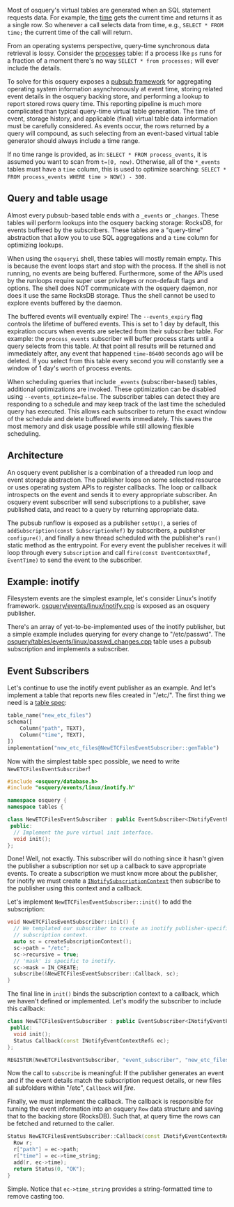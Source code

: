 Most of osquery's virtual tables are generated when an SQL statement requests data. For example, the [time](https://github.com/facebook/osquery/blob/master/osquery/tables/utility/time.cpp) gets the current time and returns it as a single row. So whenever a call selects data from time, e.g., `SELECT * FROM time;` the current time of the call will return.

From an operating systems perspective, query-time synchronous data retrieval is lossy. Consider the [processes](https://github.com/facebook/osquery/blob/master/osquery/tables/system/linux/processes.cpp) table: if a process like `ps` runs for a fraction of a moment there's no way `SELECT * from processes;` will ever include the details.

To solve for this osquery exposes a [pubsub framework](https://github.com/facebook/osquery/tree/master/osquery/events) for aggregating operating system information asynchronously at event time, storing related event details in the osquery backing store, and performing a lookup to report stored rows query time. This reporting pipeline is much more complicated than typical query-time virtual table generation. The time of event, storage history, and applicable (final) virtual table data information must be carefully considered. As events occur, the rows returned by a query will compound, as such selecting from an event-based virtual table generator should always include a time range.

If no time range is provided, as in: `SELECT * FROM process_events`, it is assumed you want to scan from `t=[0, now)`. Otherwise, all of the `*_events` tables must have a `time` column, this is used to optimize searching: `SELECT * FROM process_events WHERE time > NOW() - 300`.

## Query and table usage

Almost every pubsub-based table ends with a `_events` or `_changes`. These tables will perform lookups into the osquery backing storage: RocksDB, for events buffered by the subscribers. These tables are a "query-time" abstraction that allow you to use SQL aggregations and a `time` column for optimizing lookups.

When using the `osqueryi` shell, these tables will mostly remain empty. This is because the event loops start and stop with the process. If the shell is not running, no events are being buffered. Furthermore, some of the APIs used by the runloops require super user privileges or non-default flags and options. The shell does NOT communicate with the osquery daemon, nor does it use the same RocksDB storage. Thus the shell cannot be used to explore events buffered by the daemon.

The buffered events will eventually expire! The `--events_expiry` flag controls the lifetime of buffered events. This is set to 1 day by default, this expiration occurs when events are selected from their subscriber table. For example: the `process_events` subscriber will buffer process starts until a query selects from this table. At that point all results will be returned and immediately after, any event that happened `time-86400` seconds ago will be deleted. If you select from this table every second you will constantly see a window of 1 day's worth of process events.

When scheduling queries that include `_events` (subscriber-based) tables, additional optimizations are invoked. These optimization can be disabled using `--events_optimize=false`. The subscriber tables can detect they are responding to a schedule and may keep track of the last time the scheduled query has executed. This allows each subscriber to return the exact window of the schedule and delete buffered events immediately. This saves the most memory and disk usage possible while still allowing flexible scheduling.

## Architecture

An osquery event publisher is a combination of a threaded run loop and event storage abstraction. The publisher loops on some selected resource or uses operating system APIs to register callbacks. The loop or callback introspects on the event and sends it to every appropriate subscriber. An osquery event subscriber will send subscriptions to a publisher, save published data, and react to a query by returning appropriate data.

The pubsub runflow is exposed as a publisher `setUp()`, a series of `addSubscription(const SubscriptionRef)` by subscribers, a publisher `configure()`, and finally a new thread scheduled with the publisher's `run()` static method as the entrypoint. For every event the publisher receives it will loop through every `Subscription` and call `fire(const EventContextRef, EventTime)` to send the event to the subscriber.

## Example: inotify

Filesystem events are the simplest example, let's consider Linux's inotify framework. [osquery/events/linux/inotify.cpp](https://github.com/facebook/osquery/blob/master/osquery/events/linux/inotify.cpp) is exposed as an osquery publisher.

There's an array of yet-to-be-implemented uses of the inotify publisher, but a simple example includes querying for every change to "/etc/passwd". The [osquery/tables/events/linux/passwd_changes.cpp](https://github.com/facebook/osquery/blob/master/osquery/tables/events/linux/passwd_changes.cpp) table uses a pubsub subscription and implements a subscriber.

## Event Subscribers

Let's continue to use the inotify event publisher as an example. And let's implement a table that reports new files created in "/etc/". The first thing we need is a [table spec](creating-tables.md):

```python
table_name("new_etc_files")
schema([
    Column("path", TEXT),
    Column("time", TEXT),
])
implementation("new_etc_files@NewETCFilesEventSubscriber::genTable")
```

Now with the simplest table spec possible, we need to write `NewETCFilesEventSubscriber`!

```cpp
#include <osquery/database.h>
#include "osquery/events/linux/inotify.h"

namespace osquery {
namespace tables {

class NewETCFilesEventSubscriber : public EventSubscriber<INotifyEventPublisher> {
 public:
  // Implement the pure virtual init interface.
  void init();
};
```

Done! Well, not exactly. This subscriber will do nothing since it hasn't given the publisher a subscription nor set up a callback to save appropriate events. To create a subscription we must know more about the publisher, for inotify we must create a [`INotifySubscriptionContext`](https://github.com/facebook/osquery/blob/master/osquery/events/linux/inotify.h) then subscribe to the publisher using this context and a callback.

Let's implement `NewETCFilesEventSubscriber::init()` to add the subscription:

```cpp
void NewETCFilesEventSubscriber::init() {
  // We templated our subscriber to create an inotify publisher-specific
  // subscription context.
  auto sc = createSubscriptionContext();
  sc->path = "/etc";
  sc->recursive = true;
  // 'mask' is specific to inotify.
  sc->mask = IN_CREATE;
  subscribe(&NewETCFilesEventSubscriber::Callback, sc);
}
```

The final line in `init()` binds the subscription context to a callback, which we haven't defined or implemented. Let's modify the subscriber to include this callback:

```cpp
class NewETCFilesEventSubscriber : public EventSubscriber<INotifyEventPublisher> {
 public:
  void init();
  Status Callback(const INotifyEventContextRef& ec);
};

REGISTER(NewETCFilesEventSubscriber, "event_subscriber", "new_etc_files");
```

Now the call to `subscribe` is meaningful: If the publisher generates an event and if the event details match the subscription request details, or new files all subfolders within "/etc", `Callback` will _fire_.

Finally, we must implement the callback. The callback is responsible for turning the event information into an osquery `Row` data structure and saving that to the backing store (RocksDB). Such that, at query time the rows can be fetched and returned to the caller.

```cpp
Status NewETCFilesEventSubscriber::Callback(const INotifyEventContextRef ec) {
  Row r;
  r["path"] = ec->path;
  r["time"] = ec->time_string;
  add(r, ec->time);
  return Status(0, "OK");
}
```

Simple. Notice that `ec->time_string` provides a string-formatted time to remove casting too.
